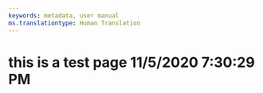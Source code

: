 ```yaml
---
keywords: metadata, user manual
ms.translationtype: Human Translation
---
```

# this is a test page 11/5/2020 7:30:29 PM